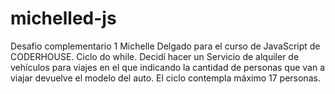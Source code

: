 # michelled-js
Desafio complementario 1 Michelle Delgado para el curso de JavaScript de CODERHOUSE. Ciclo do while.
Decidí hacer un Servicio de alquiler de vehículos para viajes en el que indicando la cantidad de personas que van a viajar devuelve el modelo del auto. El ciclo contempla máximo 17 personas.
